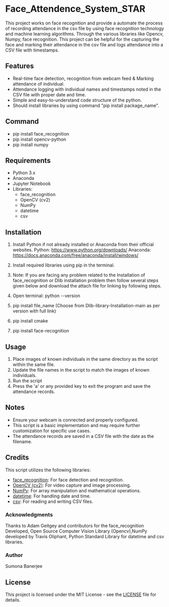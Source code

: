 # Face_Attendence_System_STAR

This project works on face recognition and provide a automate the process of recording attendance in the csv file by using face recognition technology and machine learning algorithms. Through the various libraries like Opencv, Numpy, face recognition. This project can be helpful for the capturing the face and marking their attendance in the csv file and logs attendance into a CSV file with timestamps.

## Features
- Real-time face detection, recognition from webcam feed & Marking attendance of individual.
- Attendance logging with individual names and timestamps noted in the CSV file with proper date and time.
- Simple and easy-to-understand code structure of the python.
- Should install libraries by using command "pip install package_name".

## Command

- pip install face_recognition
- pip install opencv-python
- pip install numpy

## Requirements
- Python 3.x
- Anaconda
- Jupyter Notebook
- Libraries:
  - face_recognition
  - OpenCV (cv2)
  - NumPy
  - datetime
  - csv

## Installation
1. Install Python if not already installed or Anaconda from their official websites.
Python: https://www.python.org/downloads/
Anaconda: https://docs.anaconda.com/free/anaconda/install/windows/ 
2. Install required libraries using pip in the terminal.
3. Note: If you are facing any problem related to the Installation of face_recognition or Dlib installation problem then follow several steps given below and download the attach file for linking by following steps.


1. Open terminal: python --version
2. pip install file_name (Choose from Dlib-library-Installation-main as per version with full link)
3. pip install cmake
4. pip install face-recognition

## Usage
1. Place images of known individuals in the same directory as the script within the same file.
2. Update the file names in the script to match the images of known individuals.
3. Run the script
4. Press the 'a' or any provided key to exit the program and save the attendance records.

## Notes
- Ensure your webcam is connected and properly configured.
- This script is a basic implementation and may require further customization for specific use cases.
- The attendance records are saved in a CSV file with the date as the filename.

## Credits
This script utilizes the following libraries:
- [face_recognition](https://github.com/ageitgey/face_recognition): For face detection and recognition.
- [OpenCV (cv2)](https://opencv.org/): For video capture and image processing.
- [NumPy](https://numpy.org/): For array manipulation and mathematical operations.
- [datetime](https://docs.python.org/3/library/datetime.html): For handling date and time.
- [csv](https://docs.python.org/3/library/csv.html): For reading and writing CSV files.

### Acknowledgments

Thanks to Adam Geitgey and contributors for the face_recognition Developed, Open Source Computer Vision Library (Opencv),NumPy developed by Travis Oliphant, Python Standard Library for datetime and csv libraries.

### Author

Sumona Banerjee

## License
This project is licensed under the MIT License - see the [LICENSE](LICENSE) file for details.